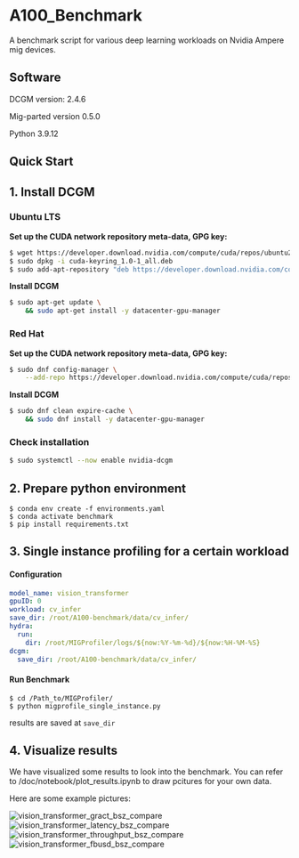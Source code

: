 # A100_Benchmark
A benchmark script for various deep learning workloads on Nvidia Ampere mig devices.

## Software

DCGM  version: 2.4.6

Mig-parted version 0.5.0

Python 3.9.12

## Quick Start 

## 1. Install DCGM

### Ubuntu LTS

**Set up the CUDA network repository meta-data, GPG key:**

```bash
$ wget https://developer.download.nvidia.com/compute/cuda/repos/ubuntu2004/x86_64/cuda-keyring_1.0-1_all.deb
$ sudo dpkg -i cuda-keyring_1.0-1_all.deb
$ sudo add-apt-repository "deb https://developer.download.nvidia.com/compute/cuda/repos/ubuntu2004/x86_64/ /"
```

**Install DCGM**

```bash
$ sudo apt-get update \
    && sudo apt-get install -y datacenter-gpu-manager
```

### Red Hat

**Set up the CUDA network repository meta-data, GPG key:**

```bash
$ sudo dnf config-manager \
    --add-repo https://developer.download.nvidia.com/compute/cuda/repos/rhel8/x86_64/cuda-rhel8.repo
```

**Install DCGM**

```bash
$ sudo dnf clean expire-cache \
    && sudo dnf install -y datacenter-gpu-manager
```

### Check installation

```bash
$ sudo systemctl --now enable nvidia-dcgm
```

## 2. Prepare python environment

```shell
$ conda env create -f environments.yaml
$ conda activate benchmark
$ pip install requirements.txt
```

## 3. Single instance profiling for a certain workload

#### Configuration

```yaml
model_name: vision_transformer
gpuID: 0
workload: cv_infer
save_dir: /root/A100-benchmark/data/cv_infer/
hydra:
  run:
    dir: /root/MIGProfiler/logs/${now:%Y-%m-%d}/${now:%H-%M-%S}
dcgm:
  save_dir: /root/A100-benchmark/data/cv_infer/

```

#### Run Benchmark

```shell
$ cd /Path_to/MIGProfiler/
$ python migprofile_single_instance.py
```

results are saved at `save_dir`

## 4. Visualize results

We have visualized some results to look into the benchmark. You can refer to /doc/notebook/plot_results.ipynb to draw pcitures for your own data.

Here are some example pictures:

<img src="MLSysOps/MIGProfiler/data/A100-80g\infer\cv\vision_transformer_gract_bsz_compare.svg" alt="vision_transformer_gract_bsz_compare" />![vision_transformer_latency_bsz_compare](MLSysOps/MIGProfiler/data\A100-80g\infer\cv\vision_transformer_latency_bsz_compare.svg)![vision_transformer_throughput_bsz_compare](MLSysOps/MIGProfiler/data\A100-80g\infer\cv\vision_transformer_throughput_bsz_compare.svg)![vision_transformer_fbusd_bsz_compare](MLSysOps/MIGProfiler/data\A100-80g\infer\cv\vision_transformer_fbusd_bsz_compare.svg)
